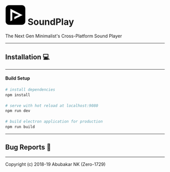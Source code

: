 # ![](static/icons/app_icon_black_64x64.png) SoundPlay

The Next Gen Minimalist's Cross-Platform Sound Player

---

## Installation :computer:

---

#### Build Setup

``` bash
# install dependencies
npm install

# serve with hot reload at localhost:9080
npm run dev

# build electron application for production
npm run build
```
---

## Bug Reports :bug:

---

Copyright (c) 2018-19 Abubakar NK (Zero-1729)

